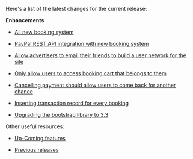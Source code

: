 Here's a list of the latest changes for the current release:

**Enhancements**

- [All new booking system](https://trello.com/c/prXqhrqH/135-nextgen-booking-engine-and-user-interface-revamp)

- [PayPal REST API integration with new booking system](https://trello.com/c/DmDYOgG8/242-nextgen-integrate-paypal-payment-provider-to-new-booking)

- [Allow advertisers to email their friends to build a user network for the site](https://trello.com/c/0VaccIlt/224-networking-advertiser-ability-to-send-email-to-external-contacts-after-placing-an-ad)

- [Only allow users to access booking cart that belongs to them](https://trello.com/c/397JQebK/247-security-authorisation-filter-for-users-accessing-or-doing-anything-with-a-booking)

- [Cancelling payment should allow users to come back for another chance](https://trello.com/c/1lKjxrmf/250-cancel-payment-screen)

- [Inserting transaction record for every booking](https://trello.com/c/H0LwqKtd/249-insert-record-for-transaction-table-on-authorise-payment)

- [Upgrading the bootstrap library to 3.3](https://trello.com/c/Bqljq2kl/233-upgrade-ui-bootstrap-library-to-3-2)

Other useful resources:

- [Up-Coming features](https://trello.com/b/Ht5NWhN2/betterclassifieds)

- [Previous releases](https://trello.com/b/0Vb4VWMF/betterclassifieds-2-0)
